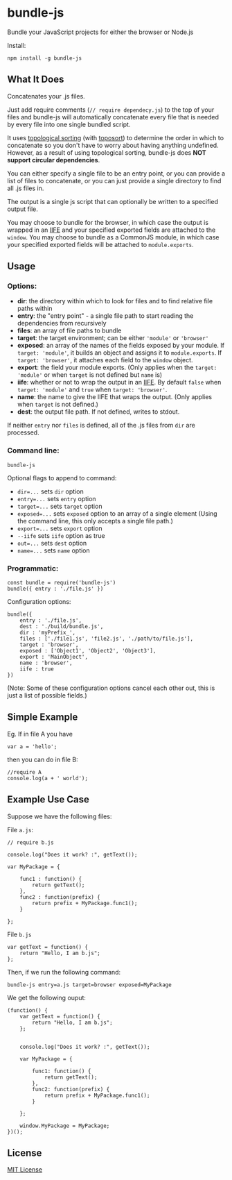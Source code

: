 # bundle-js

Bundle your JavaScript projects for either the browser or Node.js

Install:

    npm install -g bundle-js

## What It Does

Concatenates your .js files.

Just add require comments (`// require dependecy.js`) to the top of your files and bundle-js will automatically concatenate every file that is needed by every file into one single bundled script.

It uses [topological sorting](https://en.wikipedia.org/wiki/Topological_sorting) (with [toposort](https://www.npmjs.com/package/toposort)) to determine the order in which to concatenate so you don't have to worry about having anything undefined. However, as a result of using topological sorting, bundle-js does **NOT support circular dependencies**.

You can either specify a single file to be an entry point, or you can provide a list of files to concatenate, or you can just provide a single directory to find all .js files in.

The output is a single js script that can optionally be written to a specified output file.

You may choose to bundle for the browser, in which case the output is wrapped in an [IIFE](http://benalman.com/news/2010/11/immediately-invoked-function-expression/) and your specified exported fields are attached to the `window`. You may choose to bundle as a CommonJS module, in which case your specified exported fields will be attached to `module.exports`.

## Usage

### Options:

+ **dir**: the directory within which to look for files and to find relative file paths within
+ **entry**: the "entry point" - a single file path to start reading the dependencies from recursively
+ **files**: an array of file paths to bundle
+ **target**: the target environment; can be either `'module'` or `'browser'`
+ **exposed**: an array of the names of the fields exposed by your module. If `target: 'module'`, it builds an object and assigns it to `module.exports`. If `target: 'browser'`, it attaches each field to the `window` object.
+ **export**: the field your module exports. (Only applies when the `target: 'module'` or when `target` is not defined but `name` is)
+ **iife**: whether or not to wrap the output in an [IIFE](http://benalman.com/news/2010/11/immediately-invoked-function-expression/). By default `false` when `target: 'module'` and `true` when `target: 'browser'`.
+ **name**: the name to give the IIFE that wraps the output. (Only applies when `target` is not defined.)
+ **dest**: the output file path. If not defined, writes to stdout.

If neither `entry` nor `files` is defined, all of the .js files from `dir` are processed.

### Command line:

    bundle-js

Optional flags to append to command:

+ `dir=...` sets `dir` option
+ `entry=...` sets `entry` option
+ `target=...` sets `target` option
+ `exposed=...` sets `exposed` option to an array of a single element (Using the command line, this only accepts a single file path.)
+ `export=...` sets `export` option
+ `--iife` sets `iife` option as true
+ `out=...` sets `dest` option
+ `name=...` sets `name` option

### Programmatic:

    const bundle = require('bundle-js')    
    bundle({ entry : './file.js' })

Configuration options:

    bundle({
        entry : './file.js',
        dest : './build/bundle.js',
        dir : 'myPrefix_',
        files : ['./file1.js', 'file2.js', './path/to/file.js'],
        target : 'browser',
        exposed : ['Object1', 'Object2', 'Object3'],
        export : 'MainObject',
        name : 'browser',
        iife : true
    })

(Note: Some of these configuration options cancel each other out, this is just a list of possible fields.)

## Simple Example

Eg. If in file A you have

    var a = 'hello';

then you can do in file B:

    //require A
    console.log(a + ' world');

## Example Use Case

Suppose we have the following files:

File `a.js`:

    // require b.js

    console.log("Does it work? :", getText());

    var MyPackage = {

        func1 : function() {
            return getText();
        },
        func2 : function(prefix) {
            return prefix + MyPackage.func1();
        }

    };

File `b.js`

    var getText = function() {
        return "Hello, I am b.js";
    };

Then, if we run the following command:

    bundle-js entry=a.js target=browser exposed=MyPackage

We get the following ouput:

    (function() {
        var getText = function() {
            return "Hello, I am b.js";
        };


        console.log("Does it work? :", getText());

        var MyPackage = {

            func1: function() {
                return getText();
            },
            func2: function(prefix) {
                return prefix + MyPackage.func1();
            }

        };

        window.MyPackage = MyPackage;
    })();

## License

[MIT License](LICENSE)
